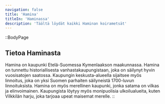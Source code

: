 ```yaml
---
navigation: false
title: 'Hamina'
titleIn: 'Haminassa'
description: 'Täältä löydät kaikki Haminan koirametsät'
---
```


::BodyPage
## Tietoa Haminasta
Hamina on kaupunki Etelä-Suomessa Kymenlaakson maakunnassa. Hamina on tunnettu historiallisesta vanhastakaupungistaan, joka on säilynyt hyvin vuosisatojen saatossa. Kaupungin keskusta-alueella sijaitsee myös linnoitus, joka on yksi Suomen parhaiten säilyneistä 1700-luvun linnoituksista. Hamina on myös merellinen kaupunki, jonka satama on vilkas ja elinvoimainen. Kaupungista löytyy myös monipuolisia ulkoilualueita, kuten Vilkkilän harju, joka tarjoaa upeat maisemat merelle.
::